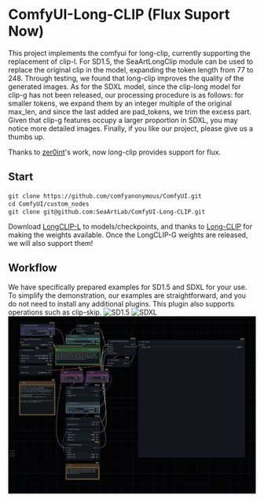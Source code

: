 # ComfyUI-Long-CLIP (Flux Suport Now)
This project implements the comfyui for long-clip, currently supporting the replacement of clip-l. For SD1.5, the SeaArtLongClip module can be used to replace the original clip in the model, expanding the token length from 77 to 248. Through testing, we found that long-clip improves the quality of the generated images. As for the SDXL model, since the clip-long model for clip-g has not been released, our processing procedure is as follows: for smaller tokens, we expand them by an integer multiple of the original max_len, and since the last added are pad_tokens, we trim the excess part. Given that clip-g features occupy a larger proportion in SDXL, you may notice more detailed images. Finally, if you like our project, please give us a thumbs up.

Thanks to [zer0int](https://github.com/zer0int)'s work, now long-clip provides support for flux.

## Start
```
git clone https://github.com/comfyanonymous/ComfyUI.git
cd ComfyUI/custom_nodes
git clone git@github.com:SeaArtLab/ComfyUI-Long-CLIP.git
```
Download [LongCLIP-L](https://huggingface.co/BeichenZhang/LongCLIP-L) to models/checkpoints, and thanks to [Long-CLIP](https://github.com/beichenzbc/Long-CLIP/tree/main) for making the weights available. Once the LongCLIP-G weights are released, we will also support them!

## Workflow
We have specifically prepared examples for SD1.5 and SDXL for your use. To simplify the demonstration, our examples are straightforward, and you do not need to install any additional plugins. This plugin also supports operations such as clip-skip.
![SD1.5](./image/SD1-5-long.png)
![SDXL](./image/SDXL-long.png)
![FLUX.1](./image/Flux.1-long.png)